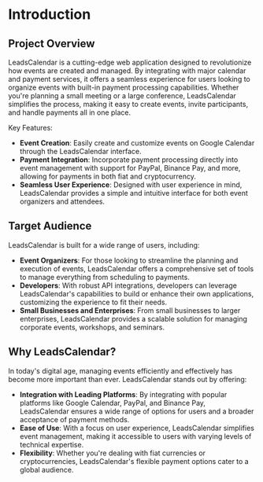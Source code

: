 # Introduction

## Project Overview

LeadsCalendar is a cutting-edge web application designed to revolutionize how events are created and managed. By integrating with major calendar and payment services, it offers a seamless experience for users looking to organize events with built-in payment processing capabilities. Whether you're planning a small meeting or a large conference, LeadsCalendar simplifies the process, making it easy to create events, invite participants, and handle payments all in one place.

Key Features:

- **Event Creation**: Easily create and customize events on Google Calendar through the LeadsCalendar interface.
- **Payment Integration**: Incorporate payment processing directly into event management with support for PayPal, Binance Pay, and more, allowing for payments in both fiat and cryptocurrency.
- **Seamless User Experience**: Designed with user experience in mind, LeadsCalendar provides a simple and intuitive interface for both event organizers and attendees.

## Target Audience

LeadsCalendar is built for a wide range of users, including:

- **Event Organizers**: For those looking to streamline the planning and execution of events, LeadsCalendar offers a comprehensive set of tools to manage everything from scheduling to payments.
- **Developers**: With robust API integrations, developers can leverage LeadsCalendar's capabilities to build or enhance their own applications, customizing the experience to fit their needs.
- **Small Businesses and Enterprises**: From small businesses to larger enterprises, LeadsCalendar provides a scalable solution for managing corporate events, workshops, and seminars.

## Why LeadsCalendar?

In today's digital age, managing events efficiently and effectively has become more important than ever. LeadsCalendar stands out by offering:

- **Integration with Leading Platforms**: By integrating with popular platforms like Google Calendar, PayPal, and Binance Pay, LeadsCalendar ensures a wide range of options for users and a broader acceptance of payment methods.
- **Ease of Use**: With a focus on user experience, LeadsCalendar simplifies event management, making it accessible to users with varying levels of technical expertise.
- **Flexibility**: Whether you're dealing with fiat currencies or cryptocurrencies, LeadsCalendar's flexible payment options cater to a global audience.
